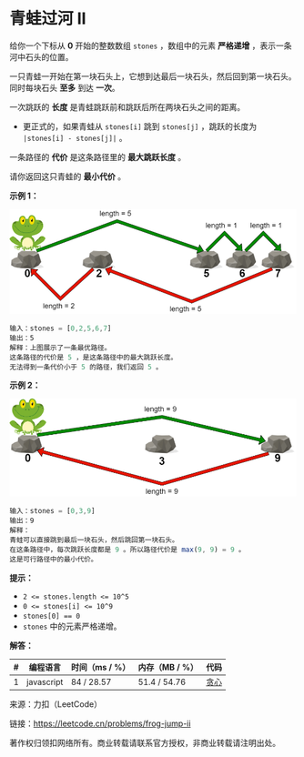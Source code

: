 # 青蛙过河 II

给你一个下标从 **0** 开始的整数数组 `stones` ，数组中的元素 **严格递增** ，表示一条河中石头的位置。

一只青蛙一开始在第一块石头上，它想到达最后一块石头，然后回到第一块石头。同时每块石头 **至多** 到达 **一次**。

一次跳跃的 **长度** 是青蛙跳跃前和跳跃后所在两块石头之间的距离。

- 更正式的，如果青蛙从 `stones[i]` 跳到 `stones[j]` ，跳跃的长度为 `|stones[i] - stones[j]|` 。

一条路径的 **代价** 是这条路径里的 **最大跳跃长度** 。

请你返回这只青蛙的 **最小代价** 。

**示例 1：**

![示例1](./eg1.png)

``` javascript
输入：stones = [0,2,5,6,7]
输出：5
解释：上图展示了一条最优路径。
这条路径的代价是 5 ，是这条路径中的最大跳跃长度。
无法得到一条代价小于 5 的路径，我们返回 5 。
```

**示例 2：**

![示例2](./eg2.png)

``` javascript
输入：stones = [0,3,9]
输出：9
解释：
青蛙可以直接跳到最后一块石头，然后跳回第一块石头。
在这条路径中，每次跳跃长度都是 9 。所以路径代价是 max(9, 9) = 9 。
这是可行路径中的最小代价。
```

**提示：**

- `2 <= stones.length <= 10^5`
- `0 <= stones[i] <= 10^9`
- `stones[0] == 0`
- `stones` 中的元素严格递增。

**解答：**

**#**|**编程语言**|**时间（ms / %）**|**内存（MB / %）**|**代码**
--|--|--|--|--
1|javascript|84 / 28.57|51.4 / 54.76|[贪心](./javascript/ac_v1.js)

来源：力扣（LeetCode）

链接：https://leetcode.cn/problems/frog-jump-ii

著作权归领扣网络所有。商业转载请联系官方授权，非商业转载请注明出处。
